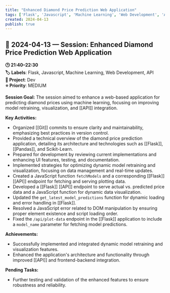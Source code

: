 ```yaml
---
title: "Enhanced Diamond Price Prediction Web Application"
tags: ['Flask', 'Javascript', 'Machine Learning', 'Web Development', 'API']
created: 2024-04-13
publish: true
---
```


## 📅 2024-04-13 — Session: Enhanced Diamond Price Prediction Web Application

**🕒 21:40–22:30**  
**🏷️ Labels**: Flask, Javascript, Machine Learning, Web Development, API  
**📂 Project**: Dev  
**⭐ Priority**: MEDIUM  


**Session Goal:**
The session aimed to enhance a web-based application for predicting diamond prices using machine learning, focusing on improving model retraining, visualization, and [[API]] integration.

**Key Activities:**
- Organized [[Git]] commits to ensure clarity and maintainability, emphasizing best practices in version control.
- Provided a technical overview of the diamond price prediction application, detailing its architecture and technologies such as [[Flask]], [[Pandas]], and Scikit-Learn.
- Prepared for development by reviewing current implementations and enhancing UI features, testing, and documentation.
- Implemented strategies for optimizing dynamic model retraining and visualization, focusing on data management and real-time updates.
- Created a JavaScript function `fetchModels` and a corresponding [[Flask]] [[API]] endpoint for fetching and serving plotting data.
- Developed a [[Flask]] [[API]] endpoint to serve actual vs. predicted price data and a JavaScript function for dynamic data visualization.
- Updated the `get_latest_model_predictions` function for dynamic loading and error handling in [[Flask]].
- Resolved a JavaScript error related to DOM manipulation by ensuring proper element existence and script loading order.
- Fixed the `/api/plot-data` endpoint in the [[Flask]] application to include a `model_name` parameter for fetching model predictions.

**Achievements:**
- Successfully implemented and integrated dynamic model retraining and visualization features.
- Enhanced the application's architecture and functionality through improved [[API]] and frontend-backend integration.

**Pending Tasks:**
- Further testing and validation of the enhanced features to ensure robustness and reliability.
